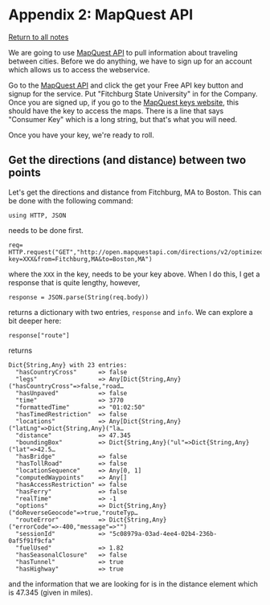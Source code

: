 Appendix 2: MapQuest API
========

[Return to all notes](../index.html)


We are going to use [MapQuest API](https://developer.mapquest.com/) to pull information about traveling between cities.  Before we do anything, we have to sign up for an account which allows us to access the webservice.

Go to the [MapQuest API](https://developer.mapquest.com/) and click the get your Free API key button and signup for the service.  Put "Fitchburg State University" in for the Company.  Once you are signed up, if you go to the [MapQuest keys website](https://developer.mapquest.com/user/me/apps), this should have the key to access the maps.  There is a line that says "Consumer Key" which is a long string, but that's what you will need.

Once you have your key, we're ready to roll.

## Get the directions (and distance) between two points

Let's get the directions and distance from Fitchburg, MA to Boston.  This can be done with the following command:
```
using HTTP, JSON
```

needs to be done first.

```
req= HTTP.request("GET","http://open.mapquestapi.com/directions/v2/optimizedroute?key=XXX&from=Fitchburg,MA&to=Boston,MA")
```

where the `XXX` in the key, needs to be your key above.  When I do this, I get a response that is quite lengthy, however,
```
response = JSON.parse(String(req.body))
```

returns a dictionary with two entries, `response` and `info`.  We can explore a bit deeper here:
```
response["route"]
```

returns
```
Dict{String,Any} with 23 entries:
  "hasCountryCross"      => false
  "legs"                 => Any[Dict{String,Any}("hasCountryCross"=>false,"road…
  "hasUnpaved"           => false
  "time"                 => 3770
  "formattedTime"        => "01:02:50"
  "hasTimedRestriction"  => false
  "locations"            => Any[Dict{String,Any}("latLng"=>Dict{String,Any}("la…
  "distance"             => 47.345
  "boundingBox"          => Dict{String,Any}("ul"=>Dict{String,Any}("lat"=>42.5…
  "hasBridge"            => false
  "hasTollRoad"          => false
  "locationSequence"     => Any[0, 1]
  "computedWaypoints"    => Any[]
  "hasAccessRestriction" => false
  "hasFerry"             => false
  "realTime"             => -1
  "options"              => Dict{String,Any}("doReverseGeocode"=>true,"routeTyp…
  "routeError"           => Dict{String,Any}("errorCode"=>-400,"message"=>"")
  "sessionId"            => "5c08979a-03ad-4ee4-02b4-236b-0af5f91f9cfa"
  "fuelUsed"             => 1.82
  "hasSeasonalClosure"   => false
  "hasTunnel"            => true
  "hasHighway"           => true
```  


and the information that we are looking for is in the distance element which is 47.345 (given in miles). 
